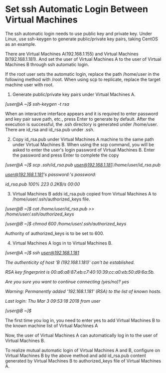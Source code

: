 # Set ssh Automatic Login Between Virtual Machines

The ssh automatic login needs to use public key and private key. Under Linux, use ssh-keygen to generate public/private key pairs, taking CentOS as an example.

There are Virtual Machines A(192.168.1.155) and Virtual Machines B(192.168.1.181). And set the user of Virtual Machines A to the  user of Virtual Machines B through ssh automatic login.

If the root user sets the automatic login, replace the path /home/user in the following method with /root. When using scp to replicate, replace the target machine user with root.

1. Generate public/private key pairs under Virtual Machines A.

*[user@A ~]$ ssh-keygen -t rsa*

When an interactive interface appears and it is required to enter password and key pair save path, etc., press Enter to generate by default.
After the execution is successful, the .ssh directory is generated under /home/user. There are id_rsa and id_rsa.pub under .ssh.

2. Copy id_rsa.pub under Virtual Machines A machine to the same path under Virtual Machines B. When using the scp command, you will be asked to enter the user's login password of Virtual Machines B. Enter the password and press Enter to complete the copy

*[user@A ~]$ scp .ssh/id_rsa.pub user@192.168.1.181:/home/user/id_rsa.pub* 

*user@192.168.1.181's password:'s password:*

*id_rsa.pub                                    100%  223     0.2KB/s   00:00*


3. Virtual Machines B adds id_rsa.pub copied from Virtual Machines A to /home/user/.ssh/authorized_keys file.

*[user@B ~]$ cat /home/user/id_rsa.pub >> /home/user/.ssh/authorized_keys*

*[user@B ~]$ chmod 600 /home/user/.ssh/authorized_keys*


Authority of authorized_keys is to be set to 600.

4. Virtual Machines A logs in to Virtual Machines B.

*[user@A ~]$ ssh user@192.168.1.181*

*The authenticity of host 'B (192.168.1.181)' can't be established.*

*RSA key fingerprint is 00:a6:a8:87:eb:c7:40:10:39:cc:a0:eb:50:d9:6a:5b.*

*Are you sure you want to continue connecting (yes/no)? yes*

*Warning: Permanently added  '192.168.1.181' (RSA) to the list of known hosts.*

*Last login: Thu Mar 3 09:53:18 2018 from user*

*[user@B ~]$*



The first time you log in, you need to enter yes to add Virtual Machines B to the known machine list of Virtual Machines A

Now, the user of Virtual Machines A can automatically log in to the user of Virtual Machines B.

To realize mutual automatic login of Virtual Machines A and B, configure on Virtual Machines B by the above method and add id_rsa.pub content generated by Virtual Machines B to authorized_keys file of Virtual Machines A.

